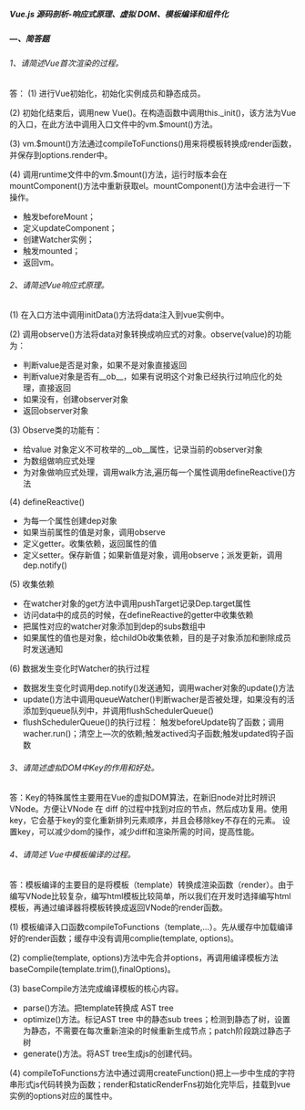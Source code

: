 ##### Vue.js 源码剖析-响应式原理、虚拟 DOM、模板编译和组件化

#####  —、简答题
###### 1、请简述Vue首次渲染的过程。
答：
(1)  进行Vue初始化，初始化实例成员和静态成员。

(2)  初始化结束后，调用new Vue()。在构造函数中调用this._init()，该方法为Vue的入口，在此方法中调用入口文件中的vm.$mount()方法。

(3) vm.$mount()方法通过compileToFunctions()用来将模板转换成render函数，并保存到options.render中。

(4) 调用runtime文件中的vm.$mount()方法，运行时版本会在mountComponent()方法中重新获取el。mountComponent()方法中会进行一下操作。
- 触发beforeMount；
- 定义updateComponent；
- 创建Watcher实例；
- 触发mounted；
- 返回vm。


###### 2、请简述Vue响应式原理。
(1) 在入口方法中调用initData()方法将data注入到vue实例中。

(2) 调用observe()方法将data对象转换成响应式的对象。observe(value)的功能为：
- 判断value是否是对象，如果不是对象直接返回
- 判断value对象是否有__ob__，如果有说明这个对象已经执行过响应化的处理，直接返回
- 如果没有，创建observer对象
- 返回observer对象

(3) Observe类的功能有：
- 给value 对象定义不可枚举的__ob__属性，记录当前的observer对象
- 为数组做响应式处理
- 为对象做响应式处理，调用walk方法,遍历每一个属性调用defineReactive()方法

(4) defineReactive()
- 为每一个属性创建dep对象
- 如果当前属性的值是对象，调用observe
- 定义getter。收集依赖，返回属性的值
- 定义setter。保存新值；如果新值是对象，调用observe；派发更新，调用dep.notify()


(5) 收集依赖
- 在watcher对象的get方法中调用pushTarget记录Dep.target属性
- 访问data中的成员的时候，在defineReactive的getter中收集依赖
- 把属性对应的watcher对象添加到dep的subs数组中
- 如果属性的值也是对象，给childOb收集依赖，目的是子对象添加和删除成员时发送通知

(6) 数据发生变化时Watcher的执行过程
- 数据发生变化时调用dep.notify()发送通知，调用wacher对象的update()方法
- update()方法中调用queueWatcher()判断wacher是否被处理，如果没有的活添加到queue队列中，并调用flushSchedulerQueue()
- flushSchedulerQueue()的执行过程： 触发beforeUpdate钩了函数；调用wacher.run()；清空上—次的依赖;触发actived沟子函数;触发updated钩子函数



###### 3、请简述虚拟DOM中Key的作用和好处。
答：Key的特殊属性主要用在Vue的虚拟DOM算法，在新旧node对比时辨识VNode。方便让VNode 在 diff 的过程中找到对应的节点，然后成功复用。使用key，它会基于key的变化重新排列元素顺序，并且会移除key不存在的元素。
设置key，可以减少dom的操作，减少diff和渲染所需的时间，提高性能。



###### 4、请简述 Vue中模板编译的过程。
答：模板编译的主要目的是将模板（template）转换成渲染函数（render）。由于编写VNode比较复杂，编写html模板比较简单，所以我们在开发时选择编写html模板，再通过编译器将模板转换成返回VNode的render函数。

(1)  模板编译入口函数compileToFunctions（template,...）。先从缓存中加载编译好的render函数；缓存中没有调用complie(template, options)。

(2)  complie(template, options)方法中先合并options，再调用编译模板方法baseCompile(template.trim(),finalOptions)。

(3)  baseCompile方法完成编译模板的核心内容。
 - parse()方法。把template转换成 AST tree
- optimize()方法。标记AST tree 中的静态sub trees；检测到静态了树，设置为静态，不需要在每次重新渲染的时候重新生成节点；patch阶段跳过静态子树
- generate()方法。将AST tree生成js的创建代码。

(4) compileToFunctions方法中通过调用createFunction()把上—步中生成的字符串形式js代码转换为函数；render和staticRenderFns初始化完毕后，挂载到vue 实例的options对应的属性中。

